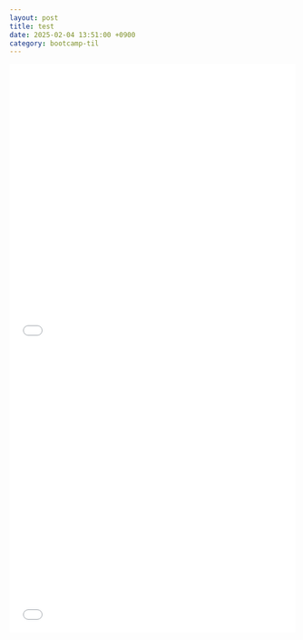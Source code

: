 ```yaml
---
layout: post
title: test
date: 2025-02-04 13:51:00 +0900
category: bootcamp-til
---
```


<iframe src="/web/album/index.html" width="100%" height="500px" style="border:none;"></iframe>
<iframe src="web/album/index.html" width="100%" height="500px" style="border:none;"></iframe>